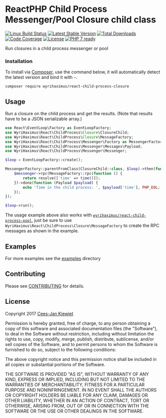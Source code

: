 # ReactPHP Child Process Messenger/Pool Closure child class

[![Linux Build Status](https://travis-ci.org/WyriHaximus/reactphp-child-process-closure.png)](https://travis-ci.org/WyriHaximus/reactphp-child-process-closure)
[![Latest Stable Version](https://poser.pugx.org/WyriHaximus/react-child-process-closure/v/stable.png)](https://packagist.org/packages/WyriHaximus/react-child-process-closure)
[![Total Downloads](https://poser.pugx.org/WyriHaximus/react-child-process-closure/downloads.png)](https://packagist.org/packages/WyriHaximus/react-child-process-closure)
[![Code Coverage](https://scrutinizer-ci.com/g/WyriHaximus/reactphp-child-process-closure/badges/coverage.png?b=master)](https://scrutinizer-ci.com/g/WyriHaximus/reactphp-child-process-closure/?branch=master)
[![License](https://poser.pugx.org/WyriHaximus/react-child-process-closure/license.png)](https://packagist.org/packages/wyrihaximus/react-child-process-closure)
[![PHP 7 ready](http://php7ready.timesplinter.ch/WyriHaximus/reactphp-child-process-closure/badge.svg)](https://travis-ci.org/WyriHaximus/reactphp-child-process-closure)

Run closures in a child process messenger or pool

### Installation ###

To install via [Composer](http://getcomposer.org/), use the command below, it will automatically detect the latest version and bind it with `~`.

```
composer require wyrihaximus/react-child-process-closure 
```

## Usage ##

Run a closure on the child process and get the results. (Note that results have to be a JSON serializable array.) 

```php
use React\EventLoop\Factory as EventLoopFactory;
use WyriHaximus\React\ChildProcess\Closure\ClosureChild;
use WyriHaximus\React\ChildProcess\Closure\MessageFactory;
use WyriHaximus\React\ChildProcess\Messenger\Factory as MessengerFactory;
use WyriHaximus\React\ChildProcess\Messenger\Messages\Payload;
use WyriHaximus\React\ChildProcess\Messenger\Messenger;

$loop = EventLoopFactory::create();

MessengerFactory::parentFromClass(ClosureChild::class, $loop)->then(function (Messenger $messenger) use ($loop) {
    $messenger->rpc(MessageFactory::rpc(function () {
        return resolve(['time' => time()]);
    })->done(function (Payload $payload) {
        echo 'Time in the child process: ', $payload['time'], PHP_EOL;
    });
});

$loop->run();
```

The usage example above also works with [`wyrihaximus/react-child-process-pool`](https://github.com/wyrihaximus/reactphp-child-process-pool#flexible), just be sure to use `WyriHaximus\React\ChildProcess\Closure\MessageFactory` to create the RPC messages as shown in the example.

## Examples ##

For more examples see the [examples](https://github.com/WyriHaximus/reactphp-child-process-closure/tree/master/examples) directory

## Contributing ##

Please see [CONTRIBUTING](CONTRIBUTING.md) for details.

## License ##

Copyright 2017 [Cees-Jan Kiewiet](http://wyrihaximus.net/)

Permission is hereby granted, free of charge, to any person
obtaining a copy of this software and associated documentation
files (the "Software"), to deal in the Software without
restriction, including without limitation the rights to use,
copy, modify, merge, publish, distribute, sublicense, and/or sell
copies of the Software, and to permit persons to whom the
Software is furnished to do so, subject to the following
conditions:

The above copyright notice and this permission notice shall be
included in all copies or substantial portions of the Software.

THE SOFTWARE IS PROVIDED "AS IS", WITHOUT WARRANTY OF ANY KIND,
EXPRESS OR IMPLIED, INCLUDING BUT NOT LIMITED TO THE WARRANTIES
OF MERCHANTABILITY, FITNESS FOR A PARTICULAR PURPOSE AND
NONINFRINGEMENT. IN NO EVENT SHALL THE AUTHORS OR COPYRIGHT
HOLDERS BE LIABLE FOR ANY CLAIM, DAMAGES OR OTHER LIABILITY,
WHETHER IN AN ACTION OF CONTRACT, TORT OR OTHERWISE, ARISING
FROM, OUT OF OR IN CONNECTION WITH THE SOFTWARE OR THE USE OR
OTHER DEALINGS IN THE SOFTWARE.
